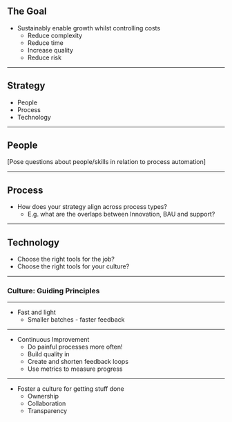 ## The Goal

- Sustainably enable growth whilst controlling costs
  - Reduce complexity <!-- .element: class="fragment" -->
  - Reduce time <!-- .element: class="fragment" -->
  - Increase quality <!-- .element: class="fragment" -->
  - Reduce risk <!-- .element: class="fragment" -->

---

## Strategy

- People
- Process
- Technology

---

## People

[Pose questions about people/skills in relation to process automation]

---

## Process

- How does your strategy align across process types?
  - E.g. what are the overlaps between Innovation, BAU and support?

---

## Technology

- Choose the right tools for the job?
- Choose the right tools for your culture?

---

### Culture: Guiding Principles

---

- Fast and light
  - Smaller batches - faster feedback

---

- Continuous Improvement
  - Do painful processes <span class="highlight">more</span> often!
  - Build quality in
  - Create and shorten feedback loops
  - Use metrics to measure progress

---

- Foster a culture for getting stuff done
  - Ownership
  - Collaboration
  - Transparency

